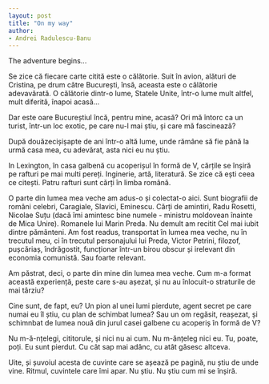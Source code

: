 ```yaml
---
layout: post
title: "On my way"
author:
- Andrei Radulescu-Banu
---
```


The adventure begins...

Se zice că fiecare carte citită este o călătorie. Suit în avion, alături de Cristina, pe drum către București, însă, aceasta este o călătorie adevavărată. O călătorie dintr-o lume, Statele Unite, într-o lume mult altfel, mult diferită, înapoi acasă...

Dar este oare Bucureștiul încă, pentru mine, acasă? Ori mă întorc ca un turist, într-un loc exotic, pe care nu-l mai știu, și care mă fascinează?

După douăzecișișapte de ani într-o altă lume, unde rămâne să fie până la urmă casa mea, cu adevărat, asta nici eu nu știu.

In Lexington, în casa galbenă cu acoperișul în formă de V, cărțile se înșiră pe rafturi pe mai multi pereți. Inginerie, artă, literatură. Se zice că ești ceea ce citești. Patru rafturi sunt cărți în limba română.

O parte din lumea mea veche am adus-o și colectat-o aici. Sunt biografii de români celebri, Caragiale, Slavici, Eminescu. Cărți de amintiri, Radu Rosetti, Nicolae Suțu (dacă îmi amintesc bine numele - ministru moldovean înainte de Mica Unire). Romanele lui Marin Preda. Nu demult am recitit Cel mai iubit dintre pământeni. Am fost readus, transportat în lumea mea veche, nu în trecutul meu, ci în trecutul personajului lui Preda, Victor Petrini, filozof, pușcăriaș, îndrăgostit, funcționar într-un birou obscur și irelevant din economia comunistă. Sau foarte relevant.

Am păstrat, deci, o parte din mine din lumea mea veche. Cum m-a format această experiență, peste care s-au așezat, și nu au înlocuit-o straturile de mai târziu?

Cine sunt, de fapt, eu? Un pion al unei lumi pierdute, agent secret pe care numai eu îl știu, cu plan de schimbat lumea? Sau un om regăsit, reașezat, și schimnbat de lumea nouă din jurul casei galbene cu acoperiș în formă de V?

Nu m-ă-nțelegi, cititorule, și nici nu ai cum. Nu m-ănțeleg nici eu. Tu, poate, poți. Eu sunt pierdut. Cu cât sap mai adânc, cu atât găsesc altceva.

Uite, și șuvoiul acesta de cuvinte care se așează pe pagină, nu știu de unde vine. Ritmul, cuvintele care îmi apar. Nu știu. Nu știu cum mi se înșiră.



